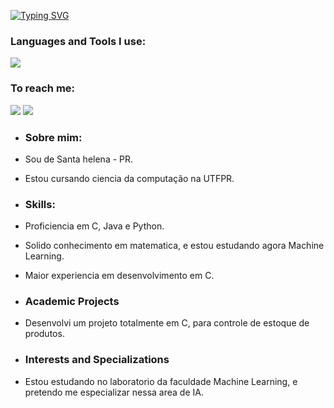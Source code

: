 [![Typing SVG](https://readme-typing-svg.herokuapp.com/?color=37a6ff&size=35&center=true&vCenter=true&width=1000&lines=Olá,+eu+sou+Jefferson+korte!;Atualmente+estou+no+meu+segundo+ano+de+CC;Sinta-se+á+vontade+para+explorar+meu+perfil!+:%29)](https://git.io/typing-svg)


### Languages and Tools I use:
<img src="https://skillicons.dev/icons?i=c,java,python,javascript,vscode,git&perline=10" />

### To reach me:

<div> 
  <a href = "mailto:jeffersomkorte@gmail.com"><img src="https://img.shields.io/badge/-Gmail-%23333?style=for-the-badge&logo=gmail&logoColor=white" target="_blank"></a>
  <a href="https://www.linkedin.com/in/jefferson-korte-baa2182b5/" target="_blank"><img src="https://img.shields.io/badge/-LinkedIn-%230077B5?style=for-the-badge&logo=linkedin&logoColor=white" target="_blank"></a> 
</div>

- ### Sobre mim:
- Sou de Santa helena - PR.
- Estou cursando ciencia da computação na UTFPR.

- ### Skills:
- Proficiencia em C, Java e Python.
- Solido conhecimento em matematica, e estou estudando agora Machine Learning.
- Maior experiencia em desenvolvimento em C.

- ###  Academic Projects
- Desenvolvi um projeto totalmente em C, para controle de estoque de produtos.

- ###  Interests and Specializations
- Estou estudando no laboratorio da faculdade Machine Learning, e pretendo me especializar nessa area de IA.
  

